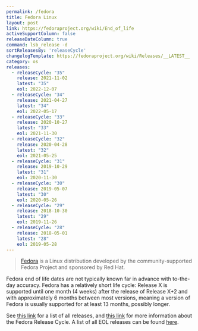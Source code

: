 ```yaml
---
permalink: /fedora
title: Fedora Linux
layout: post
link: https://fedoraproject.org/wiki/End_of_life
activeSupportColumn: false
releaseDateColumn: true
command: lsb_release -d
sortReleasesBy: 'releaseCycle'
changelogTemplate: https://fedoraproject.org/wiki/Releases/__LATEST__
category: os
releases:
  - releaseCycle: "35"
    release: 2021-11-02
    latest: "35"
    eol: 2022-12-07
  - releaseCycle: "34"
    release: 2021-04-27
    latest: "34"
    eol: 2022-05-17
  - releaseCycle: "33"
    release: 2020-10-27
    latest: "33"
    eol: 2021-11-30
  - releaseCycle: "32"
    release: 2020-04-28
    latest: "32"
    eol: 2021-05-25
  - releaseCycle: "31"
    release: 2019-10-29
    latest: "31"
    eol: 2020-11-30
  - releaseCycle: "30"
    release: 2019-05-07
    latest: "30"
    eol: 2020-05-26
  - releaseCycle: "29"
    release: 2018-10-30
    latest: "29"
    eol: 2019-11-26
  - releaseCycle: "28"
    release: 2018-05-01
    latest: "28"
    eol: 2019-05-28
---
```


> [Fedora](https://getfedora.org/) is a Linux distribution developed by the community-supported Fedora Project and sponsored by Red Hat.

Fedora end of life dates are not typically known far in advance with to-the-day accuracy. Fedora has a relatively short life cycle: Release X is supported until one month (4 weeks) after the release of Release X+2 and with approximately 6 months between most versions, meaning a version of Fedora is usually supported for at least 13 months, possibly longer.

See [this link](https://fedoraproject.org/wiki/Releases) for a list of all releases, and [this link](https://fedoraproject.org/wiki/Fedora_Release_Life_Cycle) for more information about the Fedora Release Cycle. A list of all EOL releases can be found [here](https://fedoraproject.org/wiki/End_of_life).
